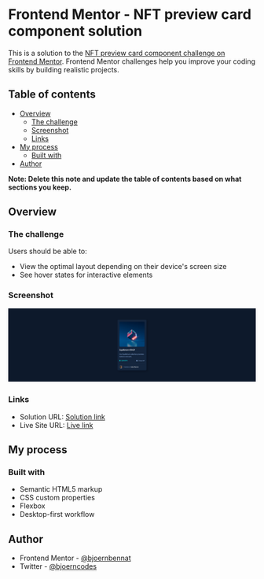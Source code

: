 # Frontend Mentor - NFT preview card component solution

This is a solution to the [NFT preview card component challenge on Frontend Mentor](https://www.frontendmentor.io/challenges/nft-preview-card-component-SbdUL_w0U). Frontend Mentor challenges help you improve your coding skills by building realistic projects. 

## Table of contents

- [Overview](#overview)
  - [The challenge](#the-challenge)
  - [Screenshot](#screenshot)
  - [Links](#links)
- [My process](#my-process)
  - [Built with](#built-with)
- [Author](#author)

**Note: Delete this note and update the table of contents based on what sections you keep.**

## Overview

### The challenge

Users should be able to:

- View the optimal layout depending on their device's screen size
- See hover states for interactive elements

### Screenshot

![Desktop](./design/desktop-design.png)

### Links

- Solution URL: [Solution link](https://www.frontendmentor.io/challenges/nft-preview-card-component-SbdUL_w0U/hub)
- Live Site URL: [Live link](https://bennatbjoern.github.io/nft-preview-card-component/)

## My process

### Built with

- Semantic HTML5 markup
- CSS custom properties
- Flexbox
- Desktop-first workflow

## Author

- Frontend Mentor - [@bjoernbennat](https://www.frontendmentor.io/profile/bjoernbennat)
- Twitter - [@bjoerncodes](https://www.twitter.com/bjoerncodes)
